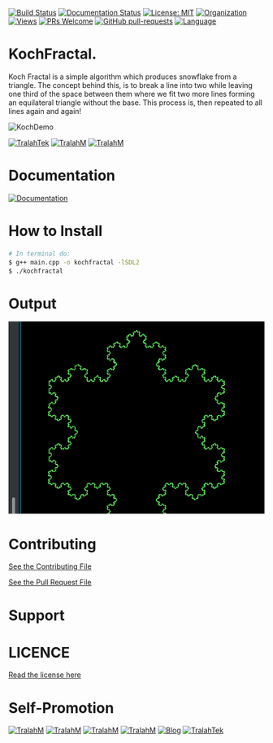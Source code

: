 
[![Build Status](https://travis-ci.com/TralahM/KochFractal.svg?branch=master)](https://travis-ci.com/TralahM/KochFractal)
[![Documentation Status](https://readthedocs.org/projects/KochFractal/badge/?version=latest)](https://KochFractal.readthedocs.io/en/latest/?badge=latest)
[![License: MIT](https://img.shields.io/badge/License-MIT-green.svg)](https://opensource.org/licenses/MIT)
[![Organization](https://img.shields.io/badge/Org-TralahTek-blue.svg)](https://github.com/TralahTek)
[![Views](http://hits.dwyl.io/TralahM/KochFractal.svg)](http://dwyl.io/TralahM/KochFractal)
[![PRs Welcome](https://img.shields.io/badge/PRs-Welcome-brightgreen.svg?style=flat-square)](https://github.com/TralahM/KochFractal/pull/)
[![GitHub pull-requests](https://img.shields.io/badge/Issues-pr-red.svg?style=flat-square)](https://github.com/TralahM/KochFractal/pull/)
[![Language](https://img.shields.io/badge/Language-cpp-f34b7d.svg)](https://github.com/TralahM)

# KochFractal.
Koch Fractal is a simple algorithm which produces snowflake from a triangle. The concept behind this, is to break a line into two while leaving one third of the space between them where we fit two more lines forming an equilateral triangle without the base. This process is, then repeated to all lines again and again!

![KochDemo](http://www.cplusplus.com/articles/iE86b7Xj/kfrac.png)

[![TralahTek](https://img.shields.io/badge/Organization-TralahTek-black.svg?style=for-the-badge)](https://github.com/TralahTek)
[![TralahM](https://img.shields.io/badge/Engineer-TralahM-blue.svg?style=for-the-badge)](https://github.com/TralahM)
[![TralahM](https://img.shields.io/badge/Maintainer-TralahM-green.svg?style=for-the-badge)](https://github.com/TralahM)

# Documentation

[![Documentation](https://img.shields.io/badge/Docs-KochFractal-blue.svg?style=for-the-badge)](https://github.com/TralahM/KochFractal)

# How to Install
```bash
# In terminal do:
$ g++ main.cpp -o kochfractal -lSDL2
$ ./kochfractal
```

# Output

![KochOutput](kochfractal.png)

# Contributing
[See the Contributing File](CONTRIBUTING.rst)


[See the Pull Request File](PULL_REQUEST_TEMPLATE.md)


# Support

# LICENCE

[Read the license here](LICENSE)


# Self-Promotion

[![TralahM](https://img.shields.io/badge/Twitter-TralahM-blue.svg?style=for-the-badge)](https://twitter.com/TralahM)
[![TralahM](https://img.shields.io/badge/Github-TralahM-black.svg?style=for-the-badge)](https://github.com/TralahM)
[![TralahM](https://img.shields.io/badge/Kaggle-TralahM-purple.svg?style=for-the-badge)](https://kaggle.com/TralahM)
[![TralahM](https://img.shields.io/badge/LinkedIn-TralahM-red.svg?style=for-the-badge)](https://linkedin.com/in/TralahM)
[![Blog](https://img.shields.io/badge/Blog-tralahm.tralahtek.com-blue.svg?style=for-the-badge)](https://tralahm.tralahtek.com)
[![TralahTek](https://img.shields.io/badge/Organization-TralahTek-cyan.svg?style=for-the-badge)](https://tralahtek.com)


